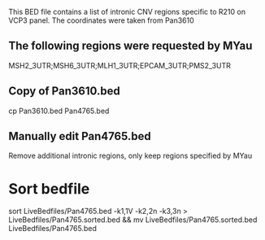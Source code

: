 This BED file contains a list of intronic CNV regions specific to R210 on VCP3 panel.
The coordinates were taken from Pan3610

## The following regions were requested by MYau
MSH2_3UTR;MSH6_3UTR;MLH1_3UTR;EPCAM_3UTR;PMS2_3UTR

## Copy of Pan3610.bed
cp Pan3610.bed Pan4765.bed

## Manually edit Pan4765.bed
Remove additional intronic regions, only keep regions specified by MYau

# Sort bedfile
sort LiveBedfiles/Pan4765.bed -k1,1V -k2,2n -k3,3n > LiveBedfiles/Pan4765.sorted.bed && mv LiveBedfiles/Pan4765.sorted.bed LiveBedfiles/Pan4765.bed
